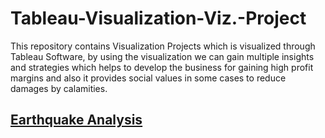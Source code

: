 # Tableau-Visualization-Viz.-Project
This repository contains Visualization Projects which is visualized through Tableau Software, by using the visualization we can gain multiple insights and strategies which helps to develop the business for gaining high profit margins and also it provides social values in some cases to reduce damages by calamities.
## [Earthquake Analysis](Earthquake%20Analysis)

